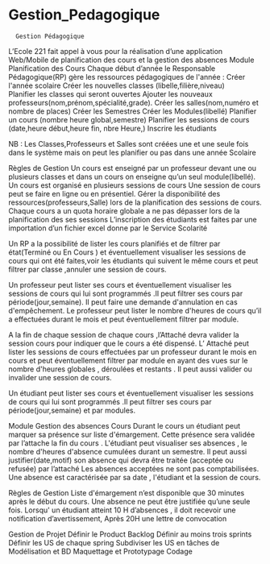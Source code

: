 # Gestion_Pedagogique
      Gestion Pédagogique 

L’Ecole 221  fait appel à vous pour la réalisation d’une  application Web/Mobile  de planification des cours et la gestion des absences 
Module Planification des Cours
Chaque début d’année le Responsable Pédagogique(RP) gère les ressources pédagogiques de l'année : 
Créer l'année scolaire
Créer les nouvelles classes (libelle,filière,niveau)  
Planifier les classes qui seront ouvertes
 Ajouter les nouveaux professeurs(nom,prénom,spécialité,grade).
Créer  les salles(nom,numéro et nombre de places) 
Créer les Semestres
Créer les Modules(libellé)
Planifier un cours (nombre heure global,semestre) 
Planifier les sessions de cours (date,heure début,heure fin, nbre Heure,)
Inscrire les étudiants

NB : Les  Classes,Professeurs et Salles  sont créées une et une seule fois dans le système mais on peut les planifier ou pas dans une année Scolaire

Règles de Gestion
Un cours est enseigné par un professeur  devant une ou plusieurs    classes et dans un cours on enseigne qu’un seul module(libellé).
Un cours est organisé en plusieurs sessions de cours 
Une session de cours peut se faire en ligne ou en présentiel.
Gérer la disponibilité des ressources(professeurs,Salle)  lors de la planification des sessions de cours.
Chaque cours a un quota horaire globale a ne pas dépasser lors de la planification des ses sessions
L’inscription des étudiants est faites par  une importation d’un fichier excel donne par le Service Scolarité


Un RP a la possibilité de lister les cours planifiés et de filtrer par état(Terminé ou En Cours ) et éventuellement visualiser les sessions de cours qui ont été faites,voir les étudiants qui suivent le même cours et peut filtrer par classe ,annuler une session de cours.
 
Un professeur peut lister ses cours et éventuellement visualiser les sessions de cours qui lui sont programmés .Il peut  filtrer ses cours par période(jour,semaine).  Il peut faire une demande d'annulation en cas d'empêchement.
Le professeur peut  lister le nombre d'heures de cours qu’il a effectuées durant le mois  et peut éventuellement filtrer par module. 

A la fin de chaque session de chaque cours ,l’Attaché  devra valider la session cours pour indiquer que le cours  a été dispensé. 
L’ Attaché peut  lister les sessions de cours effectuées par un professeur  durant le mois en cours  et peut éventuellement filtrer par module en ayant des vues sur le nombre d'heures globales , déroulées et restants . Il peut aussi valider  ou invalider une session de cours.

Un étudiant peut lister ses cours et éventuellement visualiser les sessions de cours qui lui sont programmés .Il peut  filtrer ses cours par période(jour,semaine) et par modules.

Module Gestion des absences Cours
Durant le cours un  étudiant peut marquer sa présence sur liste d'émargement. Cette présence sera validée par l’attache la fin du cours .
L'étudiant peut visualiser ses absences , le nombre d'heures d'absence cumulées durant un semestre.
Il peut aussi justifier(date,motif)  son absence qui devra être  traitée (acceptée ou refusée) par l’attaché 
Les absences acceptées ne sont pas comptabilisées.
Une absence est caractérisée par sa date , l'étudiant et la session de cours.




Règles de Gestion
Liste d'émargement n’est disponible que 30 minutes après le début du cours.
Une absence ne peut être justifiée qu’une seule fois.
Lorsqu' un étudiant atteint 10 H d’absences , il doit recevoir une notification d’avertissement, Après 20H une lettre de convocation

Gestion  de Projet 
 Définir le Product  Backlog
Définir au moins trois sprints
Définir les US de chaque spring
Subdiviser les US en tâches de 
Modélisation et BD
Maquettage et Prototypage
Codage





